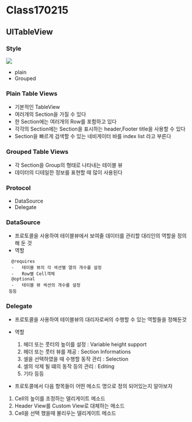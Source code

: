 # Class170215
## UITableView


### Style


![](http://images.slideplayer.com/27/8938745/slides/slide_7.jpg)

* plain 
* Grouped   
    

### Plain Table Views
 * 기본적인 TableView
 * 여러개의 Section을 가질 수 있다
 * 한 Section에는 여러개의 Row를 포함하고 있다
 * 각각의 Section에는 Section을 표시하는 header,Footer title을 사용할 수 있다
 * Section을 빠르게 검색할 수 있는 네비게이터 바를 index list 라고 부른다

### Grouped Table Views
* 각  Section을 Group의 형태로 나타내는 테이블 뷰
* 데이터의 디테일한 정보를 표현할 때 많이 사용된다

### Protocol
* DataSource
* Delegate

### DataSource
* 프로토콜을 사용하여 테이블뷰에서 보여줄 데이터를 관리할 대리인의 역할을 정의해 둔 것
* 역할

```
  @requires  
  -   테이블 뷰의 각 섹션별 열의 개수를 설정
  -   Row별 Cell객체
  @optional
  -   테이블 뷰 섹션의 개수를 설정
 등등
```

### Delegate
* 프로토콜을 사용하여 테이블뷰의 대리자로써의 수행할 수 있는 역할들을 정해둔것
* 역할
  1. 헤더 또는 풋터의 높이를 설정 : Variable height support
  2. 헤더 또는 풋터 뷰를 제공 : Section Informations
  3. 셀을 선택하였을 때 수행할 동작 관리 : Selection
  4. 셀의 삭제 될 떄의 동작 등의 관리 : Editing
  5. 기타 등등
  
* 프로토콜에서 다음 항목들이 어떤 메소드 명으로 정의 되어있는지 알아보자
 1. Cell의 높이를 조정하는 델리게이트 메소드
 2. Header View를 Custom View로 대체하는 메소드
 3. Cell을 선택 했을때 불리우는 델리게이트 메소드